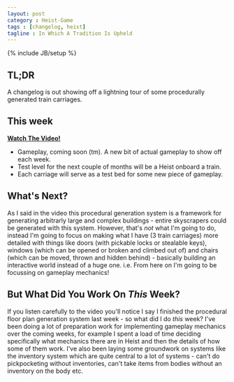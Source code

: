 ```yaml
---
layout: post
category : Heist-Game
tags : [changelog, heist]
tagline : In Which A Tradition Is Upheld
---
```

{% include JB/setup %}


## TL;DR

A changelog is out showing off a lightning tour of some procedurally generated train carriages.

## This week

[**Watch The Video!**](http://youtu.be/pGn-oGJNEng)

- Gameplay, coming soon (tm). A new bit of actual gameplay to show off each week.
- Test level for the next couple of months will be a Heist onboard a train.
 - Each carriage will serve as a test bed for some new piece of gameplay.

## What's Next?

As I said in the video this procedural generation system is a framework for generating arbitrarly large and complex buildings - entire skyscrapers could be generated with this system. However, that's *not* what I'm going to do, instead I'm going to focus on making what I have (3 train carriages) more detailed with things like doors (with pickable locks or stealable keys), windows (which can be opened or broken and climbed out of) and chairs (which can be moved, thrown and hidden behind) - basically building an interactive world instead of a huge one. i.e. From here on I'm going to be focussing on gameplay mechanics!

## But What Did You Work On *This* Week?

If you listen carefully to the video you'll notice I say I finished the procedural floor plan generation system last week - so what did I do *this* week? I've been doing a lot of preparation work for implementing gameplay mechanics over the coming weeks, for example I spent a load of time deciding specifically what mechanics there are in Heist and then the details of how some of them work. I've also been laying some groundwork on systems like the inventory system which are quite central to a lot of systems - can't do pickpocketing without inventories, can't take items from bodies without an inventory on the body etc.